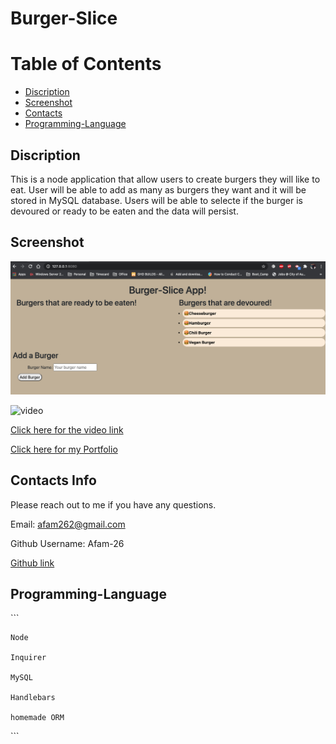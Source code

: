 # Burger-Slice

# Table of Contents  

* [Discription](#discription)
* [Screenshot](#screenshot)   
* [Contacts](#contacts)
* [Programming-Language](#programming-language)


## Discription   

This is a node application that allow users to create burgers they will like to eat. User will be able to add as many as burgers they want and it will be stored in MySQL database. Users will be able to selecte if the burger is devoured or ready to be eaten and the data will persist.


## Screenshot

![Front page](./public/assets/image/front.png)

![video](./public/assets/image/video.gif)

[Click here for the video link](https://drive.google.com/file/d/1HxemWznTZB_291NVgpjunY036jH3Y8PG/view?usp=sharing)

[Click here for my Portfolio](https://afam-26.github.io/)

 
## Contacts Info

Please reach out to me if you have any questions.

Email: afam262@gmail.com

Github Username: Afam-26

[Github link](https://github.com/Afam-26/Burger-Slice.git) 


## Programming-Language 
\`\`\`

    Node

    Inquirer 

    MySQL 

    Handlebars

    homemade ORM
\`\`\`